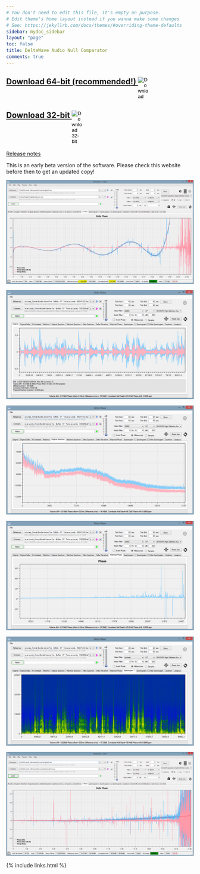 ```yaml
---
# You don't need to edit this file, it's empty on purpose.
# Edit theme's home layout instead if you wanna make some changes
# See: https://jekyllrb.com/docs/themes/#overriding-theme-defaults
sidebar: mydoc_sidebar
layout: "page"
toc: false
title: DeltaWave Audio Null Comparator
comments: true
---
```


## <a href="DeltaWaveSetup.zip">Download 64-bit (recommended!)  <input type="image" id="download" alt="Download" src="images/windows-logo.png" width="30" align="top">   </a>

## <a href="DeltaWaveSetup32.zip">Download 32-bit <input type="image" id="download" alt="Download 32-bit" src="images/windows-logo.png" width="30" align="top">   </a>

[Release notes](pages/mydoc/release_notes_1.0b.md)

This is an early beta version of the software. Please check this website before then to get an updated copy!

![waveform](images/Lyra1.png)

![waveform](images/img1.png)

![waveform](images/img2.png)

![waveform](images/img3.png)

![waveform](images/img4.png)

![waveform](images/Madison.png)


{% include links.html %}
